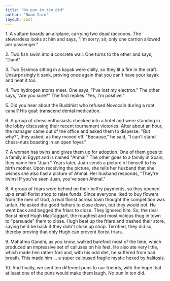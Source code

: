 ```yaml
---
title: "No pun in ten did"
author: 'Noam Sain'
layout: post
---
```


1\. A vulture boards an airplane, carrying two dead raccoons. The stewardess looks at him and says, "I'm sorry, sir, only one carrion allowed per passenger."

2\. Two fish swim into a concrete wall. One turns to the other and says, "Dam!"

3\. Two Eskimos sitting in a kayak were chilly, so they lit a fire in the craft. Unsurprisingly it sank, proving once again that you can't have your kayak and heat it too.

4\. Two hydrogen atoms meet. One says, "I've lost my electron." The other says, "Are you sure?" The first replies "Yes, I'm positive."

5\. Did you hear about the Buddhist who refused Novocain during a root canal? His goal: transcend dental medication.

6\. A group of chess enthusiasts checked into a hotel and were standing in the lobby discussing their recent tournament victories. After about an hour, the manager came out of the office and asked them to disperse. "But why?", they asked, as they moved off. "Because," he said, "I can't stand chess-nuts boasting in an open foyer."

7\. A woman has twins and gives them up for adoption. One of them goes to a family in Egypt and is named "Ahmal." The other goes to a family in Spain, they name him "Juan." Years later, Juan sends a picture of himself to his birth mother. Upon receiving the picture, she tells her husband that she wishes she also had a picture of Ahmal. Her husband responds, "They're twins! If you've seen Juan, you've seen Ahmal."

8\. A group of friars were behind on their belfry payments, so they opened up a small florist shop to raise funds. Since everyone liked to buy flowers from the men of God, a rival florist across town thought the competition was unfair. He asked the good fathers to close down, but they would not. He went back and begged the friars to close. They ignored him. So, the rival florist hired Hugh MacTaggart, the roughest and most vicious thug in town to "persuade" them to close. Hugh beat up the friars and trashed their store, saying he'd be back if they didn't close up shop. Terrified, they did so, thereby proving that only Hugh can prevent florist friars.

9\. Mahatma Gandhi, as you know, walked barefoot most of the time, which produced an impressive set of calluses on his feet. He also ate very little, which made him rather frail and, with his odd diet, he suffered from bad breath. This made him … a super calloused fragile mystic hexed by halitosis.

10\. And finally, we sent ten different puns to our friends, with the hope that at least one of the puns would make them laugh. No pun in ten did.